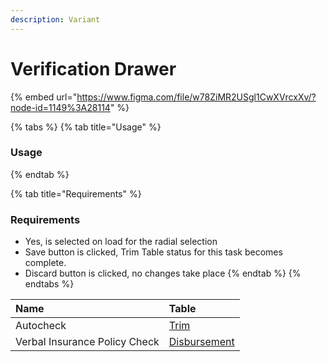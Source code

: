 ```yaml
---
description: Variant
---
```


# Verification Drawer

{% embed url="https://www.figma.com/file/w78ZiMR2USgl1CwXVrcxXv/?node-id=1149%3A28114" %}

{% tabs %}
{% tab title="Usage" %}
### Usage
{% endtab %}

{% tab title="Requirements" %}
### Requirements

* Yes, is selected on load for the radial selection
* Save button is clicked, Trim Table status for this task becomes complete.
* Discard button is clicked, no changes take place
{% endtab %}
{% endtabs %}

| Name | Table |
| :--- | :--- |
| Autocheck | [Trim](../../task-tables/task-table/trim.md) |
| Verbal Insurance Policy Check | [Disbursement](../../task-tables/task-table/disbursement.md) |

